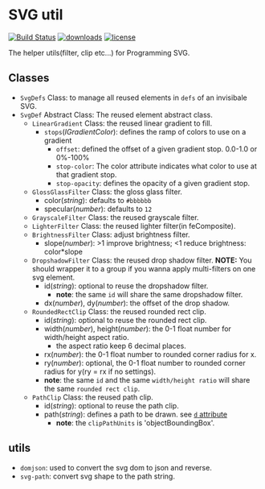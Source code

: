 # SVG util

[![Build Status](https://img.shields.io/travis/snowyu/svg-util.js/master.png)](http://travis-ci.org/snowyu/svg-util.js)
[![downloads](https://img.shields.io/npm/dm/svg-util.svg)](https://npmjs.org/package/svg-util)
[![license](https://img.shields.io/npm/l/svg-util.svg)](https://npmjs.org/package/svg-util)

The helper utils(filter, clip etc...) for Programming SVG.


## Classes

* `SvgDefs` Class: to manage all reused elements in `defs` of an invisibale SVG.
* `SvgDef` Abstract Class: The reused element abstract class.
  * `LinearGradient` Class: the reused linear gradient to fill.
    * `stops`(*IGradientColor*): defines the ramp of colors to use on a gradient
      * `offset`:  defined the offset of a given gradient stop. 0.0-1.0 or 0%-100%
      * `stop-color`: The color attribute indicates what color to use at that gradient stop.
      * `stop-opacity`: defines the opacity of a given gradient stop.
  * `GlossGlassFilter` Class: the gloss glass filter.
    * color(*string*): defaults to `#bbbbbb`
    * specular(*number*): defaults to `12`
  * `GrayscaleFilter` Class: the reused grayscale filter.
  * `LighterFilter` Class: the reused lighter filter(in feComposite).
  * `BrightnessFilter` Class: adjust brightness filter.
    * slope(*number*):  >1 improve brightness; <1 reduce brightness: color*slope
  * `DropshadowFilter` Class: the reused drop shadow filter.
    **NOTE:** You should wrapper it to a group if you wanna apply multi-filters on one svg element.
    * id(*string*): optional to reuse the dropshadow filter.
      * **note**: the same `id` will share the same dropshadow filter.
    * dx(*number*), dy(*number*): the offset of the drop shadow.
  * `RoundedRectClip` Class: the reused rounded rect clip.
    * id(*string*): optional to reuse the rounded rect clip.
    * width(*number*), height(*number*): the 0-1 float number for width/height aspect ratio.
      * the aspect ratio keep 6 decimal places.
    * rx(*number*): the 0-1 float number to rounded corner radius for x.
    * ry(*number*): optional, the 0-1 float number to rounded corner radius for y(ry = rx if no settings).
    * **note**: the same `id` and the same `width/height ratio` will share the same `rounded rect clip`.
  * `PathClip` Class: the reused path clip.
    * id(*string*): optional to reuse the path clip.
    * path(*string*): defines a path to be drawn. see [`d` attribute](https://developer.mozilla.org/en-US/docs/Web/SVG/Attribute/d)
      * **note**: the `clipPathUnits` is 'objectBoundingBox'.

## utils

* `domjson`: used to convert the svg dom to json and reverse.
* `svg-path`: convert svg shape to the path string.

